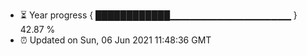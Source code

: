 - ⏳ Year progress { ████████████▁▁▁▁▁▁▁▁▁▁▁▁▁▁▁▁▁▁ } 42.87 %
- ⏰ Updated on Sun, 06 Jun 2021 11:48:36 GMT

